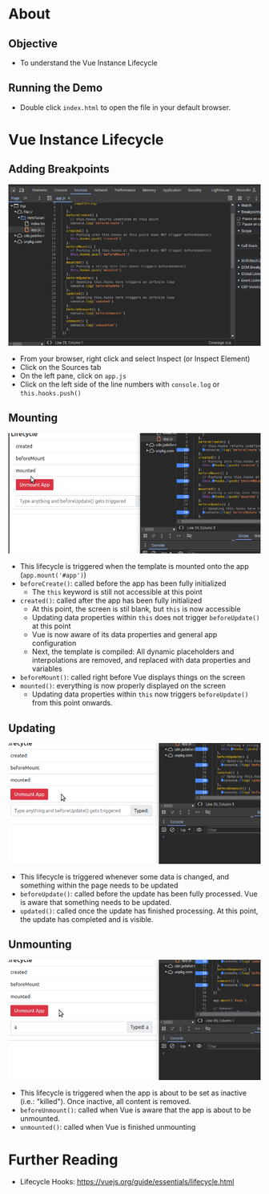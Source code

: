 # About
## Objective
- To understand the Vue Instance Lifecycle

## Running the Demo
- Double click `index.html` to open the file in your default browser.

# Vue Instance Lifecycle
## Adding Breakpoints
![GIF on how to add breakpoints](guide/01-breakpoints.gif)
- From your browser, right click and select Inspect (or Inspect Element)
- Click on the Sources tab
- On the left pane, click on `app.js`
- Click on the left side of the line numbers with `console.log` or `this.hooks.push()`

## Mounting
![GIF on Mounting Lifecycle Hooks](guide/02-mounting.gif)
- This lifecycle is triggered when the template is mounted onto the app (`app.mount('#app')`)
- `beforeCreate()`: called before the app has been fully initialized
  - The `this` keyword is still not accessible at this point
- `created()`: called after the app has been fully initialized
  - At this point, the screen is stil blank, but `this` is now accessible
  - Updating data properties within `this` does not trigger `beforeUpdate()` at this point 
  - Vue is now aware of its data properties and general app configuration
  - Next, the template is compiled: All dynamic placeholders and interpolations are removed, and replaced with data properties and variables
- `beforeMount()`: called right before Vue displays things on the screen
- `mounted()`: everything is now properly displayed on the screen
  - Updating data properties within `this` now triggers `beforeUpdate()` from this point onwards. 

## Updating
![GIF on Updating Lifecycle Hooks](guide/03-update.gif)
- This lifecycle is triggered whenever some data is changed, and something within the page needs to be updated
- `beforeUpdate()`: called before the update has been fully processed. Vue is aware that something needs to be updated.
- `updated()`: called once the update has finished processing. At this point, the update has completed and is visible.

## Unmounting
![GIF on Updating Lifecycle Hooks](guide/04-unmount.gif)
- This lifecycle is triggered when the app is about to be set as inactive (i.e.: "killed"). Once inactive, all content is removed.
- `beforeUnmount()`: called when Vue is aware that the app is about to be unmounted.
- `unmounted()`: called when Vue is finished unmounting

# Further Reading
- Lifecycle Hooks: https://vuejs.org/guide/essentials/lifecycle.html